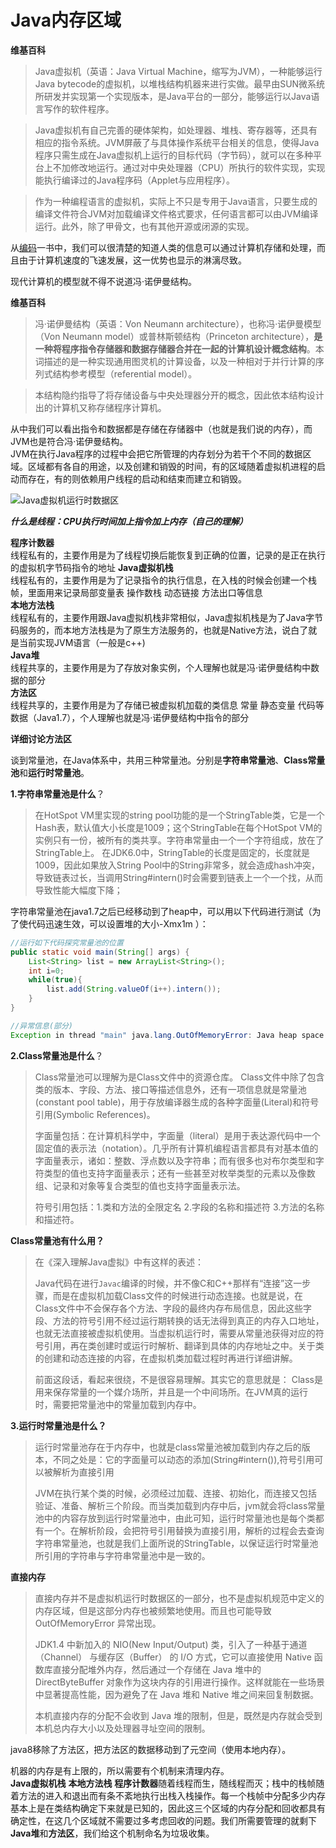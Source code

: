 # Java内存区域
**维基百科**  

> Java虚拟机（英语：Java Virtual Machine，缩写为JVM），一种能够运行Java bytecode的虚拟机，以堆栈结构机器来进行实做。最早由SUN微系统所研发并实现第一个实现版本，是Java平台的一部分，能够运行以Java语言写作的软件程序。

> Java虚拟机有自己完善的硬体架构，如处理器、堆栈、寄存器等，还具有相应的指令系统。JVM屏蔽了与具体操作系统平台相关的信息，使得Java程序只需生成在Java虚拟机上运行的目标代码（字节码），就可以在多种平台上不加修改地运行。通过对中央处理器（CPU）所执行的软件实现，实现能执行编译过的Java程序码（Applet与应用程序）。

> 作为一种编程语言的虚拟机，实际上不只是专用于Java语言，只要生成的编译文件符合JVM对加载编译文件格式要求，任何语言都可以由JVM编译运行。此外，除了甲骨文，也有其他开源或闭源的实现。  

从[编码](https://book.douban.com/subject/4822685/)一书中，我们可以很清楚的知道人类的信息可以通过计算机存储和处理，而且由于计算机速度的飞速发展，这一优势也显示的淋漓尽致。

现代计算机的模型就不得不说道冯·诺伊曼结构。

**维基百科** 

> 冯·诺伊曼结构（英语：Von Neumann architecture），也称冯·诺伊曼模型（Von Neumann model）或普林斯顿结构（Princeton architecture），**是一种将程序指令存储器和数据存储器合并在一起的计算机设计概念结构**。本词描述的是一种实现通用图灵机的计算设备，以及一种相对于并行计算的序列式结构参考模型（referential model）。

> 本结构隐约指导了将存储设备与中央处理器分开的概念，因此依本结构设计出的计算机又称存储程序计算机。

从中我们可以看出指令和数据都是存储在存储器中（也就是我们说的内存），而JVM也是符合冯·诺伊曼结构。  
JVM在执行Java程序的过程中会把它所管理的内存划分为若干个不同的数据区域。区域都有各自的用途，以及创建和销毁的时间，有的区域随着虚拟机进程的启动而存在，有的则依赖用户线程的启动和结束而建立和销毁。  

![Java虚拟机运行时数据区](http://images2017.cnblogs.com/blog/632650/201709/632650-20170920231114712-718663561.png)

***什么是线程：CPU执行时间加上指令加上内存（自己的理解）***

**程序计数器**  
线程私有的，主要作用是为了线程切换后能恢复到正确的位置，记录的是正在执行的虚拟机字节码指令的地址
**Java虚拟机栈**  
线程私有的，主要作用是为了记录指令的执行信息，在入栈的时候会创建一个栈帧，里面用来记录局部变量表 操作数栈 动态链接 方法出口等信息  
**本地方法栈**   
线程私有的，主要作用跟Java虚拟机栈非常相似，Java虚拟机栈是为了Java字节码服务的，而本地方法栈是为了原生方法服务的，也就是Native方法，说白了就是当前实现JVM语言（一般是c++)  
**Java堆**  
线程共享的，主要作用是为了存放对象实例，个人理解也就是冯·诺伊曼结构中数据的部分  
**方法区**  
线程共享的，主要作用是为了存储已被虚拟机加载的类信息 常量 静态变量 代码等数据（Java1.7），个人理解也就是冯·诺伊曼结构中指令的部分 

**详细讨论方法区**  

谈到常量池，在Java体系中，共用三种常量池。分别是**字符串常量池**、**Class常量池**和**运行时常量池**。

**1.字符串常量池是什么**？

> 在HotSpot VM里实现的string pool功能的是一个StringTable类，它是一个Hash表，默认值大小长度是1009；这个StringTable在每个HotSpot VM的实例只有一份，被所有的类共享。字符串常量由一个一个字符组成，放在了StringTable上。
> 在JDK6.0中，StringTable的长度是固定的，长度就是1009，因此如果放入String Pool中的String非常多，就会造成hash冲突，导致链表过长，当调用String#intern()时会需要到链表上一个一个找，从而导致性能大幅度下降；

字符串常量池在java1.7之后已经移动到了heap中，可以用以下代码进行测试（为了使代码迅速生效，可以设置堆的大小-Xmx1m ）：

```java
//运行如下代码探究常量池的位置  
public static void main(String[] args) {
    List<String> list = new ArrayList<String>();
    int i=0;
    while(true){
        list.add(String.valueOf(i++).intern());
    }
}

//异常信息(部分)
Exception in thread "main" java.lang.OutOfMemoryError: Java heap space  
```

**2.Class常量池是什么**？

> Class常量池可以理解为是Class文件中的资源仓库。 Class文件中除了包含类的版本、字段、方法、接口等描述信息外，还有一项信息就是常量池(constant pool table)，用于存放编译器生成的各种字面量(Literal)和符号引用(Symbolic References)。
>
> 字面量包括：在计算机科学中，字面量（literal）是用于表达源代码中一个固定值的表示法（notation）。几乎所有计算机编程语言都具有对基本值的字面量表示，诸如：整数、浮点数以及字符串；而有很多也对布尔类型和字符类型的值也支持字面量表示；还有一些甚至对枚举类型的元素以及像数组、记录和对象等复合类型的值也支持字面量表示法。
>
> 符号引用包括：1.类和方法的全限定名 2.字段的名称和描述符 3.方法的名称和描述符。

**Class常量池有什么用？**

> 在《深入理解Java虚拟》中有这样的表述：
>
> Java代码在进行`Javac`编译的时候，并不像C和C++那样有“连接”这一步骤，而是在虚拟机加载Class文件的时候进行动态连接。也就是说，在Class文件中不会保存各个方法、字段的最终内存布局信息，因此这些字段、方法的符号引用不经过运行期转换的话无法得到真正的内存入口地址，也就无法直接被虚拟机使用。当虚拟机运行时，需要从常量池获得对应的符号引用，再在类创建时或运行时解析、翻译到具体的内存地址之中。关于类的创建和动态连接的内容，在虚拟机类加载过程时再进行详细讲解。
>
> 前面这段话，看起来很绕，不是很容易理解。其实它的意思就是： Class是用来保存常量的一个媒介场所，并且是一个中间场所。在JVM真的运行时，需要把常量池中的常量加载到内存中。

**3.运行时常量池是什么？**

> 运行时常量池存在于内存中，也就是class常量池被加载到内存之后的版本，不同之处是：它的字面量可以动态的添加(String#intern()),符号引用可以被解析为直接引用
>
> JVM在执行某个类的时候，必须经过加载、连接、初始化，而连接又包括验证、准备、解析三个阶段。而当类加载到内存中后，jvm就会将class常量池中的内容存放到运行时常量池中，由此可知，运行时常量池也是每个类都有一个。在解析阶段，会把符号引用替换为直接引用，解析的过程会去查询字符串常量池，也就是我们上面所说的StringTable，以保证运行时常量池所引用的字符串与字符串常量池中是一致的。



**直接内存**

> 直接内存并不是虚拟机运行时数据区的一部分，也不是虚拟机规范中定义的内存区域，但是这部分内存也被频繁地使用。而且也可能导致 OutOfMemoryError 异常出现。
>
> JDK1.4 中新加入的 NIO(New Input/Output) 类，引入了一种基于通道（Channel） 与缓存区（Buffer） 的 I/O 方式，它可以直接使用 Native 函数库直接分配堆外内存，然后通过一个存储在 Java 堆中的 DirectByteBuffer 对象作为这块内存的引用进行操作。这样就能在一些场景中显著提高性能，因为避免了在 Java 堆和 Native 堆之间来回复制数据。
>
> 本机直接内存的分配不会收到 Java 堆的限制，但是，既然是内存就会受到本机总内存大小以及处理器寻址空间的限制。

java8移除了方法区，把方法区的数据移动到了元空间（使用本地内存）。

机器的内存是有上限的，所以需要有个机制来清理内存。  
**Java虚拟机栈** **本地方法栈** **程序计数器**随着线程而生，随线程而灭；栈中的栈帧随着方法的进入和退出而有条不紊地执行出栈入栈操作。每一个栈帧中分配多少内存基本上是在类结构确定下来就是已知的，因此这三个区域的内存分配和回收都具有确定性，在这几个区域就不需要过多考虑回收的问题。我们所需要管理的就剩下**Java堆**和**方法区**，我们给这个机制命名为垃圾收集。



